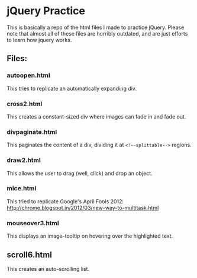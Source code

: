 jQuery Practice
===============

This is basically a repo of the html files I made to practice jQuery. Please note that almost all of these files are horribly outdated, and are just efforts to learn how jquery works.

Files:
------

### autoopen.html

This tries to replicate an automatically expanding div.

### cross2.html

This creates a constant-sized div where images can fade in and fade out.

### divpaginate.html

This paginates the content of a div, dividing it at `<!--splittable-->` regions.

### draw2.html

This allows the user to drag (well, click) and drop an object.

### mice.html

This tried to replicate Google's April Fools 2012:
http://chrome.blogspot.in/2012/03/new-way-to-multitask.html

### mouseover3.html

This displays an image-tooltip on hovering over the highlighted text.

## scroll6.html

This creates an auto-scrolling list.


